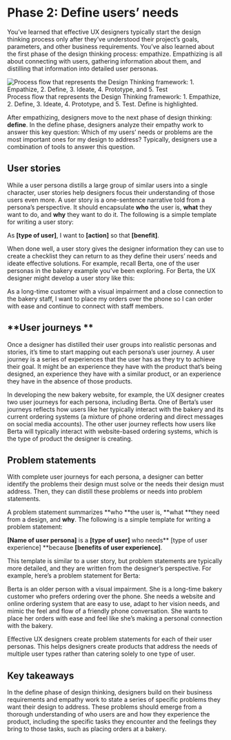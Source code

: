 # Phase 2: Define users’ needs

You’ve learned that effective UX designers typically start the design thinking process only after they’ve understood their project’s goals, parameters, and other business requirements. You’ve also learned about the first phase of the design thinking process: empathize. Empathizing is all about connecting with users, gathering information about them, and distilling that information into detailed user personas.

![Process flow that represents the Design Thinking framework: 1. Empathize, 2. Define, 3. Ideate, 4. Prototype, and 5. Test](https://d3c33hcgiwev3.cloudfront.net/imageAssetProxy.v1/S_YQHw1-SI-3wwly8Sd7dg_e16339c22e4343f9b03a80cdf5aec8f1_r7iDmTAEI3HJPZeBhY61Ub8ms-wePYYxdC6bZ-7QHMdatyYWTDhPpoIhBbiZH-pssXLJ3CVoCR20fIQcjMDDJn25ko_0n-wfxDEkEm1Xa0rIuR494INUnLgIdom6bG5694P29satnGvA9OwxQFNjl10?expiry=1719446400000&hmac=qUq0McLPQKu7mDoTR19LqNDv-YVfUaNsCcelrUt03bQ)
Process flow that represents the Design Thinking framework: 1. Empathize, 2. Define, 3. Ideate, 4. Prototype, and 5. Test. Define is highlighted.

After empathizing, designers move to the next phase of design thinking: **define**. In the define phase, designers analyze their empathy work to answer this key question: Which of my users’ needs or problems are the most important ones for my design to address? Typically, designers use a combination of tools to answer this question.

## **User stories**

While a user persona distills a large group of similar users into a single character, user stories help designers focus their understanding of those users even more. A user story is a one-sentence narrative told from a persona’s perspective. It should encapsulate **who** the user is, **what** they want to do, and **why** they want to do it. The following is a simple template for writing a user story:

As **[type of user]**, I want to **[action]** so that **[benefit]**.

When done well, a user story gives the designer information they can use to create a checklist they can return to as they define their users’ needs and ideate effective solutions. For example, recall Berta, one of the user personas in the bakery example you’ve been exploring. For Berta, the UX designer might develop a user story like this:

As a long-time customer with a visual impairment and a close connection to the bakery staff, I want to place my orders over the phone so I can order with ease and continue to connect with staff members.

## **User journeys **

Once a designer has distilled their user groups into realistic personas and stories, it’s time to start mapping out each persona’s user journey. A user journey is a series of experiences that the user has as they try to achieve their goal. It might be an experience they have with the product that’s being designed, an experience they have with a similar product, or an experience they have in the absence of those products.

In developing the new bakery website, for example, the UX designer creates two user journeys for each persona, including Berta. One of Berta’s user journeys reflects how users like her typically interact with the bakery and its current ordering systems (a mixture of phone ordering and direct messages on social media accounts). The other user journey reflects how users like Berta will typically interact with website-based ordering systems, which is the type of product the designer is creating.

## **Problem statements**

With complete user journeys for each persona, a designer can better identify the problems their design must solve or the needs their design must address. Then, they can distill these problems or needs into problem statements.

A problem statement summarizes **who **the user is, **what **they need from a design, and **why**. The following is a simple template for writing a problem statement:

**[Name of user persona]** is a **[type of user]** who needs** [type of user experience] **because **[benefits of user experience]**.

This template is similar to a user story, but problem statements are typically more detailed, and they are written from the designer’s perspective. For example, here’s a problem statement for Berta:

Berta is an older person with a visual impairment. She is a long-time bakery customer who prefers ordering over the phone. She needs a website and online ordering system that are easy to use, adapt to her vision needs, and mimic the feel and flow of a friendly phone conversation. She wants to place her orders with ease and feel like she’s making a personal connection with the bakery.

Effective UX designers create problem statements for each of their user personas. This helps designers create products that address the needs of multiple user types rather than catering solely to one type of user.

## **Key takeaways**

In the define phase of design thinking, designers build on their business requirements and empathy work to state a series of specific problems they want their design to address. These problems should emerge from a thorough understanding of who users are and how they experience the product, including the specific tasks they encounter and the feelings they bring to those tasks, such as placing orders at a bakery.
